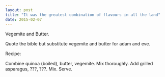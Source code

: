 ```yaml
---
layout: post
title: "It was the greatest combination of flavours in all the land"
date: 2015-02-07
---
```

Vegemite and Butter.

Quote the bible but substitute vegemite and butter for adam and eve.

Recipe:

Combine quinoa (boiled), butter, vegemite. Mix thoroughly. Add grilled asparagus, ???, ???. Mix. Serve.
